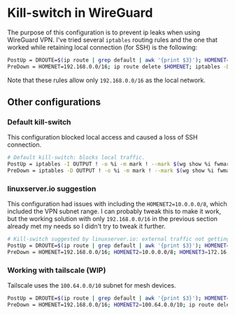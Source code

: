 # Kill-switch in WireGuard

The purpose of this configuration is to prevent ip leaks when using WireGuard VPN. I've tried several `iptables` routing rules and the one that worked while retaining local connection (for SSH) is the following:

```bash
PostUp = DROUTE=$(ip route | grep default | awk '{print $3}'); HOMENET=192.168.0.0/16; ip route add $HOMENET via $DROUTE; iptables -I OUTPUT -d $HOMENET -j ACCEPT; iptables -A OUTPUT ! -o %i -m mark ! --mark $(wg show %i fwmark) -m addrtype ! --dst-type LOCAL -j REJECT
PreDown = HOMENET=192.168.0.0/16; ip route delete $HOMENET; iptables -D OUTPUT ! -o %i -m mark ! --mark $(wg show %i fwmark) -m addrtype ! --dst-type LOCAL -j REJECT; iptables -D OUTPUT -d $HOMENET -j ACCEPT
```

Note that these rules allow only `192.168.0.0/16` as the local network.

## Other configurations

### Default kill-switch

This configuration blocked local access and caused a loss of SSH connection.
```bash
# Default kill-switch: blocks local traffic.
PostUp = iptables -I OUTPUT ! -o %i -m mark ! --mark $(wg show %i fwmark) -m addrtype ! --dst-type LOCAL -j REJECT
PreDown = iptables -D OUTPUT ! -o %i -m mark ! --mark $(wg show %i fwmark) -m addrtype ! --dst-type LOCAL -j REJECT
```

### linuxserver.io suggestion

This configuration had issues with including the `HOMENET2=10.0.0.0/8`, which included the VPN subnet range. I can probably tweak this to make it work, but the working solution with only `192.168.0.0/16` in the previous section already met my needs so I didn't try to tweak it further.

```bash
# Kill-switch suggested by linuxserver.io: external traffic not getting through.
PostUp = DROUTE=$(ip route | grep default | awk '{print $3}'); HOMENET=192.168.0.0/16; HOMENET2=10.0.0.0/8; HOMENET3=172.16.0.0/12; ip route add $HOMENET3 via $DROUTE; ip route add $HOMENET2 via $DROUTE; ip route add $HOMENET via $DROUTE; iptables -I OUTPUT -d $HOMENET -j ACCEPT; iptables -A OUTPUT -d $HOMENET2 -j ACCEPT; iptables -A OUTPUT -d $HOMENET3 -j ACCEPT;  iptables -A OUTPUT ! -o %i -m mark ! --mark $(wg show %i fwmark) -m addrtype ! --dst-type LOCAL -j REJECT
PreDown = HOMENET=192.168.0.0/16; HOMENET2=10.0.0.0/8; HOMENET3=172.16.0.0/12; ip route delete $HOMENET; ip route delete $HOMENET2; ip route delete $HOMENET3; iptables -D OUTPUT ! -o %i -m mark ! --mark $(wg show %i fwmark) -m addrtype ! --dst-type LOCAL -j REJECT; iptables -D OUTPUT -d $HOMENET -j ACCEPT; iptables -D OUTPUT -d $HOMENET2 -j ACCEPT; iptables -D OUTPUT -d $HOMENET3 -j ACCEPT
```

### Working with tailscale (WIP)

Tailscale uses the `100.64.0.0/10` subnet for mesh devices.

```bash
PostUp = DROUTE=$(ip route | grep default | awk '{print $3}'); HOMENET=192.168.0.0/16; HOMENET2=100.64.0.0/10; ip route add $HOMENET2 via $DROUTE; ip route add $HOMENET via $DROUTE; iptables -I OUTPUT -d $HOMENET -j ACCEPT; iptables -A OUTPUT -d $HOMENET2 -j ACCEPT; iptables -A OUTPUT ! -o %i -m mark ! --mark $(wg show %i fwmark) -m addrtype ! --dst-type LOCAL -j REJECT
PreDown = HOMENET=192.168.0.0/16; HOMENET2=100.64.0.0/10; ip route delete $HOMENET; ip route delete $HOMENET2; iptables -D OUTPUT ! -o %i -m mark ! --mark $(wg show %i fwmark) -m addrtype ! --dst-type LOCAL -j REJECT; iptables -D OUTPUT -d $HOMENET -j ACCEPT; iptables -D OUTPUT -d $HOMENET2 -j ACCEPT
```
